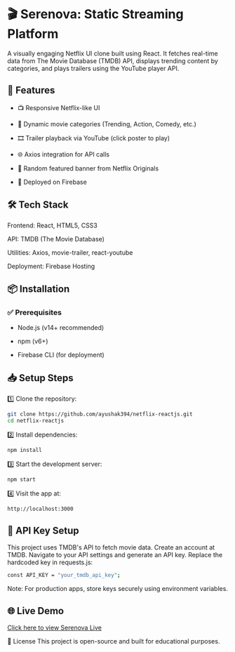 # 🎬 Serenova: Static Streaming Platform

A visually engaging Netflix UI clone built using React. It fetches real-time data from The Movie Database (TMDB) API, displays trending content by categories, and plays trailers using the YouTube player API.

## 🚀 Features

- 📺 Responsive Netflix-like UI

- 🔄 Dynamic movie categories (Trending, Action, Comedy, etc.)

- 🎞️ Trailer playback via YouTube (click poster to play)

- 🌐 Axios integration for API calls

- 🎲 Random featured banner from Netflix Originals

- 🚀 Deployed on Firebase

## 🛠️ Tech Stack

Frontend: React, HTML5, CSS3

API: TMDB (The Movie Database)

Utilities: Axios, movie-trailer, react-youtube

Deployment: Firebase Hosting

## 📦 Installation

### ✅ Prerequisites

- Node.js (v14+ recommended)

- npm (v6+)

- Firebase CLI (for deployment)


## 📥 Setup Steps
1️⃣ Clone the repository:

```bash
git clone https://github.com/ayushak394/netflix-reactjs.git
cd netflix-reactjs
```
2️⃣ Install dependencies:

```bash
npm install
```
3️⃣ Start the development server:

```bash
npm start
```
4️⃣ Visit the app at:

```bash
http://localhost:3000
```

## 🔐 API Key Setup

This project uses TMDB's API to fetch movie data. Create an account at TMDB. Navigate to your API settings and generate an API key. Replace the hardcoded key in requests.js:

```bash
const API_KEY = "your_tmdb_api_key";
```
Note: For production apps, store keys securely using environment variables.

## 🌐 Live Demo

[Click here to view Serenova Live](https://serenova.netlify.app/)

📜 License
This project is open-source and built for educational purposes.





